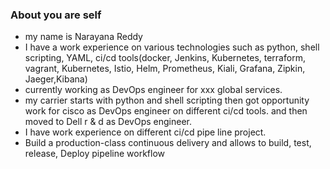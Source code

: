 ### About you are self
 - my name is Narayana Reddy
 - I have a work experience on various technologies such as python, shell scripting, YAML, ci/cd tools(docker, Jenkins, Kubernetes, terraform, vagrant, Kubernetes, Istio, Helm, Prometheus, Kiali, Grafana, Zipkin, Jaeger,Kibana)
 - currently working as DevOps engineer for xxx global services.
 - my carrier starts with python and shell scripting then got opportunity work for cisco as DevOps engineer on different ci/cd tools. 
 and then moved to Dell r & d as DevOps engineer.
 - I have work experience on different ci/cd pipe line project.
 - Build a production-class continuous delivery and allows to build, test, release, Deploy pipeline workflow

